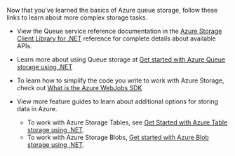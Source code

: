 Now that you've learned the basics of Azure queue storage, follow these links to learn about more complex storage tasks.

- View the Queue service reference documentation in the [Azure Storage Client Library for .NET](http://go.microsoft.com/fwlink/?LinkID=390731) reference for complete details about available APIs.
- Learn more about using Queue storage at [Get started with Azure Queue storage using .NET](../articles/storage/storage-dotnet-how-to-use-queues.md)

- To learn how to simplify the code you write to work with Azure Storage, check out [What is the Azure WebJobs SDK](../articles/app-service-web/websites-dotnet-webjobs-sdk.md)
- View more feature guides to learn about additional options for storing data in Azure.
  - To work with Azure Storage Tables, see [Get Started with Azure Table storage using .NET](../articles/storage/storage-dotnet-how-to-use-tables.md).
  - To work with Azure Storage Blobs, [Get started with Azure Blob storage using .NET](../articles/storage/storage-dotnet-how-to-use-blobs.md).
